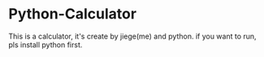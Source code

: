 # Python-Calculator
This is a calculator, it's create by jiege(me) and python.
if you want to run, pls install python first.
